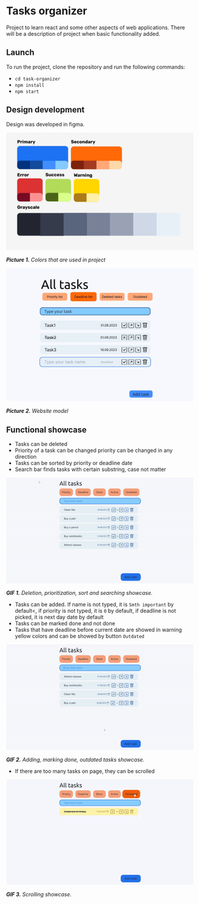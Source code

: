 # Tasks organizer

Project to learn react and some other aspects of web applications. There will be a description of project when basic functionality added. 

## Launch

To run the project, clone the repository and run the following commands:

<ul>
<li><code>cd task-organizer</code></li>
<li><code>npm install</code></li>
<li><code>npm start</code></li>
</ul>

## Design development

Design was developed in figma.

<img src="/materials/Colors.jpg" alt="Picture 1" width="700">

<em><b>Picture 1.</b> Colors that are used in project</em>

<img src="/materials/Project-design.jpg" alt="Picture 2" width="700">

<em><b>Picture 2.</b> Website model</em>

## Functional showcase

<ul>
<li>Tasks can be deleted</li> 
<li>Priority of a task can be changed priority can be changed in any direction</li>
<li>Tasks can be sorted by priority or deadline date</li>
<li>Search bar finds tasks with certain substring, case not matter</li>
</ul>

![Deletion, prioritization, sort and searching showcase](https://github.com/s-a-v-a-n-n-a/Tasks_organizer/blob/main/materials/delete-prioritize-sort-find.gif)

<em><b>GIF 1.</b> Deletion, prioritization, sort and searching showcase.</em>

<ul>
<li>Tasks can be added. If name is not typed, it is <code>Smth important</code> by default<, if priority is not typed, it is <code>0</code> by default, if deadline is not picked, it is next day date by default</li> 
<li>Tasks can be marked done and not done</li>
<li>Tasks that have deadline before current date are showed in warning yellow colors and can be showed by button <code>Outdated</code></li>
</ul>

![Adding, marking done, outdated tasks showcase](https://github.com/s-a-v-a-n-n-a/Tasks_organizer/blob/main/materials/add-done-outdated.gif)

<em><b>GIF 2.</b> Adding, marking done, outdated tasks showcase.</em>

<ul>
<li>If there are too many tasks on page, they can be scrolled</li> 
</ul>

![Scrolling showcase](https://github.com/s-a-v-a-n-n-a/Tasks_organizer/blob/main/materials/scroll.gif)

<em><b>GIF 3.</b> Scrolling showcase.</em>
